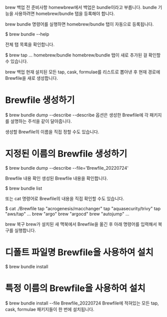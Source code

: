 brew 백업 전 준비사항
homewbrew에서 백업은 bundle이라고 부릅니다.
bundle 기능을 사용하려면 homebrew/bundle 탭을 등록해야 합니다.

 

brew bundle 명령어를 실행하면 homebrew/bundle 탭이 자동으로 등록됩니다.

$ brew bundle --help
 

전체 탭 목록을 확인합니다.

$ brew tap
...
homebrew/bundle
homebrew/bundle 탭이 새로 추가된 걸 확인할 수 있습니다.

 

brew 백업
현재 설치된 모든 tap, cask, formulae를 리스트로 뽑아낸 후 현재 경로에 Brewfile을 새로 생성합니다.

# Brewfile 생성하기
$ brew bundle dump --describe
--describe 옵션은 생성한 Brewfile에 각 패키지를 설명하는 주석을 같이 달아줍니다.

 

생성할 Brewfile의 이름을 직접 정할 수도 있습니다.

# 지정된 이름의 Brewfile 생성하기
$ brew bundle dump --describe --file='Brewfile_20220724'
 

Brewfile 내용 확인
생성된 Brewfile 내용을 확인합니다.

$ brew bundle list
 

또는 cat 명령어로 Brewfile의 내용을 직접 확인할 수도 있습니다.

$ cat ./Brewfile
tap "acrogenesis/macchanger"
tap "aquasecurity/trivy"
tap "aws/tap"
...
brew "argo"
brew "argocd"
brew "autojump"
...
 

brew 복구
brew가 설치된 새 맥북에서 Brewfile을 옮긴 후 아래 명령어를 입력해서 복구를 실행합니다.

# 디폴트 파일명 Brewfile을 사용하여 설치
$ brew bundle install
# 특정 이름의 Brewfile을 사용하여 설치
$ brew bundle install --file Brewfile_20220724
Brewfile에 적혀있는 모든 tap, cask, formulae 패키지들이 한 번에 설치됩니다.
